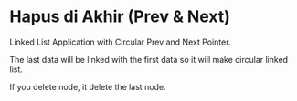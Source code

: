 # Hapus di Akhir (Prev & Next)
Linked List Application with Circular Prev and Next Pointer.

The last data will be linked with the first data so it will make circular linked list.

If you delete node, it delete the last node.

